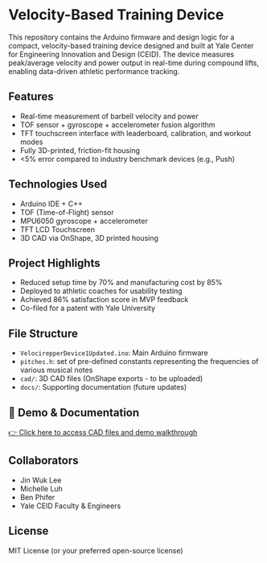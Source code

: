 # Velocity-Based Training Device

This repository contains the Arduino firmware and design logic for a compact, velocity-based training device designed and built at Yale Center for Engineering Innovation and Design (CEID). The device measures peak/average velocity and power output in real-time during compound lifts, enabling data-driven athletic performance tracking.

## Features
- Real-time measurement of barbell velocity and power
- TOF sensor + gyroscope + accelerometer fusion algorithm
- TFT touchscreen interface with leaderboard, calibration, and workout modes
- Fully 3D-printed, friction-fit housing
- <5% error compared to industry benchmark devices (e.g., Push)

## Technologies Used
- Arduino IDE + C++
- TOF (Time-of-Flight) sensor
- MPU6050 gyroscope + accelerometer
- TFT LCD Touchscreen
- 3D CAD via OnShape, 3D printed housing

## Project Highlights
- Reduced setup time by 70% and manufacturing cost by 85%
- Deployed to athletic coaches for usability testing
- Achieved 86% satisfaction score in MVP feedback
- Co-filed for a patent with Yale University

## File Structure
- `VelocirepperDevice1Updated.ino`: Main Arduino firmware
- `pitches.h`: set of pre-defined constants representing the frequencies of various musical notes
- `cad/`: 3D CAD files (OnShape exports - to be uploaded)
- `docs/`: Supporting documentation (future updates)

## 🎥 Demo & Documentation
[👉 Click here to access CAD files and demo walkthrough](https://drive.google.com/drive/folders/192VMI9i2ERZRvw-EJ-ldwrsGDiov8WNI)

## Collaborators
- Jin Wuk Lee
- Michelle Luh
- Ben Phifer
- Yale CEID Faculty & Engineers

## License
MIT License (or your preferred open-source license)
